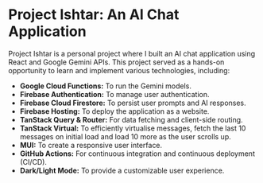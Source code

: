 # Project Ishtar: An AI Chat Application

Project Ishtar is a personal project where I built an AI chat application using React and Google Gemini APIs. This project served as a hands-on opportunity to learn and implement various technologies, including:
- **Google Cloud Functions:** To run the Gemini models.
- **Firebase Authentication:** To manage user authentication.
- **Firebase Cloud Firestore:** To persist user prompts and AI responses.
- **Firebase Hosting:** To deploy the application as a website.
- **TanStack Query & Router:** For data fetching and client-side routing.
- **TanStack Virtual:** To efficiently virtualise messages, fetch the last 10 messages on initial load and load 10 more as the user scrolls up.
- **MUI:** To create a responsive user interface.
- **GitHub Actions:** For continuous integration and continuous deployment (CI/CD).
- **Dark/Light Mode:** To provide a customizable user experience.
